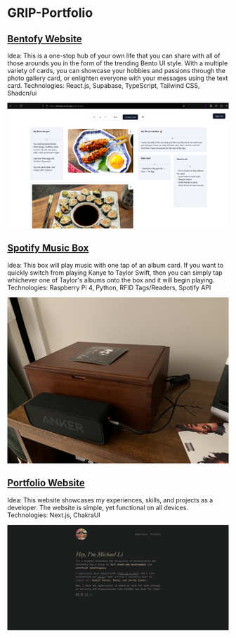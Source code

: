 # GRIP-Portfolio

## [Bentofy Website](https://bentofy.vercel.app/)
Idea: This is a one-stop hub of your own life that you can share with all of those arounds you in the form of the trending Bento UI style. With a multiple variety of cards, you can showcase your hobbies and passions through the photo gallery card, or enlighten everyone with your messages using the text card.
Technologies: React.js, Supabase, TypeScript, Tailwind CSS, Shadcn/ui

<img src="bento_screenshot.png" alt="Bentofy.vercel.app Preview" width="1000px">

## [Spotify Music Box](https://www.itsmichael.dev/projects/musicbox)
Idea: This box will play music with one tap of an album card. If you want to quickly switch from playing Kanye to Taylor Swift, then you can simply tap whichever one of Taylor's albums onto the box and it will begin playing. 
Technologies: Raspberry Pi 4, Python, RFID Tags/Readers, Spotify API

<img src="final_setup.jpg" alt="Spotify Music Box Preview" width="1000px">

## [Portfolio Website](https://www.itsmichael.dev/)
Idea: This website showcases my experiences, skills, and projects as a developer. The website is simple, yet functional on all devices.
Technologies: Next.js, ChakraUI

![Portfolio Website Preview](portfolioss.png)
